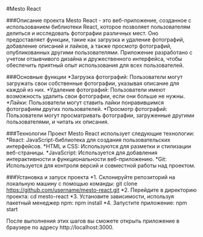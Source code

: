 #Mesto React

###Описание проекта
Mesto React - это веб-приложение, созданное с использованием библиотеки React, которое позволяет пользователям делиться и исследовать фотографии различных мест. Оно предоставляет функции, такие как загрузка и удаление фотографий, добавление описаний и лайков, а также просмотр фотографий, опубликованных другими пользователями. Приложение разработано с учетом отзывчивого дизайна и дружественного интерфейса, чтобы обеспечить приятный опыт использования для всех пользователей.

###Основные функции
*Загрузка фотографий: Пользователи могут загружать свои собственные фотографии, указывая описание для каждой из них.
*Удаление фотографий: Пользователи имеют возможность удалить свои фотографии, если они больше не нужны.
*Лайки: Пользователи могут ставить лайки понравившимся фотографиям других пользователей.
*Просмотр фотографий: Пользователи могут просматривать фотографии, загруженные другими пользователями, и читать их описания.

###Технологии
Проект Mesto React использует следующие технологии:
*React: JavaScript-библиотека для создания пользовательских интерфейсов.
*HTML и CSS: Используются для разметки и стилизации веб-страницы.
*JavaScript: Используется для добавления интерактивности и функциональности веб-приложению.
*Git: Используется для контроля версий и совместной работы над проектом.

###Установка и запуск проекта
*1. Склонируйте репозиторий на локальную машину с помощью команды:
git clone https://github.com/username/mesto-react.git
*2. Перейдите в директорию проекта:
cd mesto-react
*3. Установите зависимости, используя пакетный менеджер npm:
npm install
*4. Запустите приложение:
npm start

После выполнения этих шагов вы сможете открыть приложение в браузере по адресу http://localhost:3000.